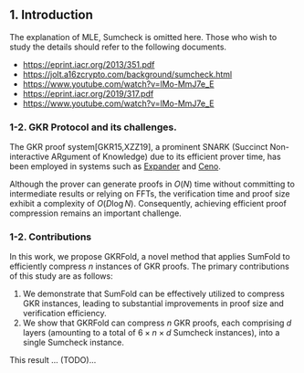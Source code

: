 
## 1. Introduction

The explanation of MLE, Sumcheck is omitted here. Those who wish to study the details should refer to the following documents.

- https://eprint.iacr.org/2013/351.pdf
- https://jolt.a16zcrypto.com/background/sumcheck.html
- https://www.youtube.com/watch?v=lMo-MmJ7e_E
- https://eprint.iacr.org/2019/317.pdf
- https://www.youtube.com/watch?v=lMo-MmJ7e_E

### 1-2. GKR Protocol and its challenges.

The GKR proof system[GKR15,XZZ19], a prominent SNARK (Succinct Non-interactive ARgument of Knowledge) due to its efficient prover time, has been employed in systems such as [Expander](https://github.com/PolyhedraZK/Expander) and [Ceno](https://github.com/scroll-tech/ceno).

Although the prover can generate proofs in $O(N)$ time without committing to intermediate results or relying on FFTs, the verification time and proof size exhibit a complexity of $O(D\log N)$. Consequently, achieving efficient proof compression remains an important challenge.

### 1-2. Contributions

In this work, we propose GKRFold, a novel method that applies SumFold to efficiently compress $n$ instances of GKR proofs. The primary contributions of this study are as follows:

1. We demonstrate that SumFold can be effectively utilized to compress GKR instances, leading to substantial improvements in proof size and verification efficiency.
2. We show that GKRFold can compress $n$ GKR proofs, each comprising $d$ layers (amounting to a total of $6 \times n \times d$ Sumcheck instances), into a single Sumcheck instance.

This result ... (TODO)...